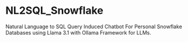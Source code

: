 # NL2SQL_Snowflake
Natural Language to SQL Query Induced Chatbot For Personal Snowflake Databases using Llama 3.1 with Ollama Framework for LLMs.
